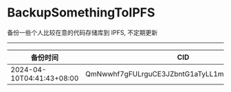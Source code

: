 # BackupSomethingToIPFS
备份一些个人比较在意的代码存储库到 IPFS, 不定期更新

---

| 备份时间                  | CID                                            |
| ------------------------- | ---------------------------------------------- |
| 2024-04-10T04:41:43+08:00 | QmNwwhf7gFULrguCE3JZbntG1aTyLL1mdgr9SFHu6FYsfG |
